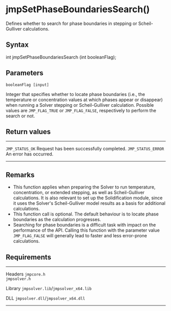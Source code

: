 jmpSetPhaseBoundariesSearch()
=============================

Defines whether to search for phase boundaries in stepping or
Scheil-Gulliver calculations.

Syntax
------

int jmpSetPhaseBoundariesSearch (int booleanFlag);

Parameters
----------

`booleanFlag [input]`

Integer that specifies whether to locate phase boundaries (i.e., the
temperature or concentration values at which phases appear or disappear)
when running a Solver stepping or Scheil-Gulliver calculation. Possible
values are `JMP_FLAG_TRUE` or `JMP_FLAG_FALSE`, respectively to perform
the search or not.

Return values
-------------

  -------------------- ------------------------------------------
  `JMP_STATUS_OK`      Request has been successfully completed.
  `JMP_STATUS_ERROR`   An error has occurred.
  -------------------- ------------------------------------------

Remarks
-------

-   This function applies when preparing the Solver to run temperature,
    concentration, or extended stepping, as well as
    Scheil-Gulliver calculations. It is also relevant to set up the
    Solidification module, since it uses the Solver's Scheil-Gulliver
    model results as a basis for additional calculations.
-   This function call is optional. The default behaviour is to locate
    phase boundaries as the calculation progresses.
-   Searching for phase boundaries is a difficult task with impact on
    the performance of the API. Calling this function with the parameter
    value `JMP_FLAG_FALSE` will generally lead to faster and less
    error-prone calculations.

Requirements
------------

  --------- -------------------------------------
  Headers   `jmpcore.h`\
            `jmpsolver.h`

  Library   `jmpsolver.lib`/`jmpsolver_x64.lib`

  DLL       `jmpsolver.dll`/`jmpsolver_x64.dll`
  --------- -------------------------------------


